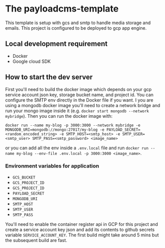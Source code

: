 # The payloadcms-template
This template is setup with gcs and smtp to handle media storage and emails. This project is configured to be deployed to gcp app engine.

## Local development requirement
- Docker
- Google cloud SDK

## How to start the dev server
First you'll need to build the docker image which depends on your gcp service account json key, storage bucket name, and project id. 
You can configure the SMTP env directly in the Docker file if you want.
I you are using a mongodb docker image you'll need to create a network bridge and run your mongo image inside it (e.g. `docker start mongodb --network mybridge`).
Then you can run the docker image with:
```
docker run --name my-blog -p 3000:3000 --network mybridge -e MONGODB_URI=mongodb://mongo:27017/my-blog -e PAYLOAD_SECRET=<random_encoded_string> -e SMTP_HOST=<smtp_host> -e SMTP_USER=<smtp_user> SMTP_PASS=<smtp_password> <image_name>
```
or you can add all the env inside a `.env.local` file and run `docker run --name my-blog --env-file .env.local -p 3000:3000 <image_name>`.

### Environment variables for application
- `GCS_BUCKET`
- `GCS_PROJECT_ID`
- `GCS_PROJECT_ID`
- `PAYLOAD_SECRET`
- `MONGODB_URI`
- `SMTP_HOST`
- `SMTP_USER`
- `SMTP_PASS`

You'll need to enable the container register api in GCP for this project and create a service account key json and add its contents to github secrets variable `SERVICE_ACCOUNT_KEY`. The first build might take around 5 mins but the subsequent build are fast.